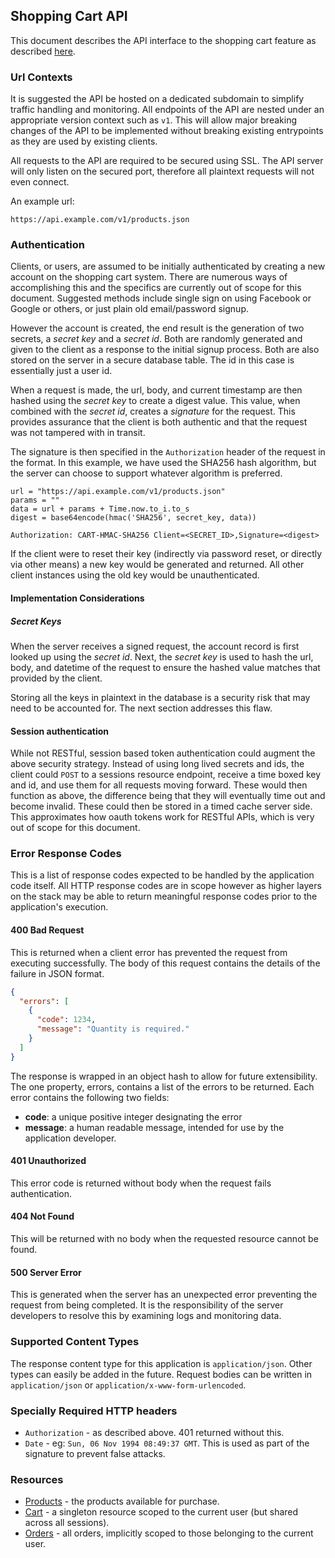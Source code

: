 ## Shopping Cart API

This document describes the API interface to the shopping cart feature as described [here](https://docs.google.com/document/d/1SEgRYzaLnuIJ669NCLmiY94iGfI2JHEP8Jsh1iLxViU/).

### Url Contexts

It is suggested the API be hosted on a dedicated subdomain to simplify traffic handling
and monitoring. All endpoints of the API are nested under an appropriate version context
such as `v1`. This will allow major breaking changes of the API to be implemented without
breaking existing entrypoints as they are used by existing clients.

All requests to the API are required to be secured using SSL. The API server will only
listen on the secured port, therefore all plaintext requests will not even connect.

An example url:

```
https://api.example.com/v1/products.json
```

### Authentication

Clients, or users, are assumed to be initially authenticated by creating a new account
on the shopping cart system. There are numerous ways of accomplishing this and the
specifics are currently out of scope for this document. Suggested methods include
single sign on using Facebook or Google or others, or just plain old email/password signup.

However the account is created, the end result is the generation of two secrets, a
*secret key* and a *secret id*. Both are randomly generated and given to the client
as a response to the initial signup process. Both are also stored on the server in a
secure database table. The id in this case is essentially just a user id.

When a request is made, the url, body, and current timestamp are then hashed using the
*secret key* to create a digest value. This value, when combined with the *secret id*,
creates a *signature* for the request. This provides assurance that the client is both
authentic and that the request was not tampered with in transit.

The signature is then specified in the `Authorization` header of the request in the format.
In this example, we have used the SHA256 hash algorithm, but the server can choose to
support whatever algorithm is preferred.

```
url = "https://api.example.com/v1/products.json"
params = ""
data = url + params + Time.now.to_i.to_s
digest = base64encode(hmac('SHA256', secret_key, data))
```

```
Authorization: CART-HMAC-SHA256 Client=<SECRET_ID>,Signature=<digest>
```

If the client were to reset their key (indirectly via password reset, or directly via
other means) a new key would be generated and returned. All other client instances using the
old key would be unauthenticated.

#### Implementation Considerations

##### Secret Keys

When the server receives a signed request, the account record is first looked up using the
*secret id*. Next, the *secret key* is used to hash the url, body, and datetime of the request to ensure
the hashed value matches that provided by the client.

Storing all the keys in plaintext in the database is a security risk that may need to be accounted for.
The next section addresses this flaw.

#### Session authentication

While not RESTful, session based token authentication could augment the above security strategy.
Instead of using long lived secrets and ids, the client could `POST` to a sessions
resource endpoint, receive a time boxed key and id, and use them for all requests moving forward.
These would then function as above, the difference being that they will eventually time out
and become invalid. These could then be stored in a timed cache server side. This approximates how
oauth tokens work for RESTful APIs, which is very out of scope for this document.

### Error Response Codes

This is a list of response codes expected to be handled by the application code itself. All HTTP
response codes are in scope however as higher layers on the stack may be able to return
meaningful response codes prior to the application's execution.

#### 400 Bad Request

This is returned when a client error has prevented the request from executing successfully. The body
of this request contains the details of the failure in JSON format.

```json
{
  "errors": [
    {
      "code": 1234,
      "message": "Quantity is required."
    }
  ]
}
```

The response is wrapped in an object hash to allow for future extensibility. The one
property, errors, contains a list of the errors to be returned. Each error contains
the following two fields:

* **code**: a unique positive integer designating the error
* **message**: a human readable message, intended for use by the application developer.

#### 401 Unauthorized

This error code is returned without body when the request fails authentication.

#### 404 Not Found

This will be returned with no body when the requested resource cannot be found.

#### 500 Server Error

This is generated when the server has an unexpected error preventing the request from being completed.
It is the responsibility of the server developers to resolve this by examining logs
and monitoring data.

### Supported Content Types

The response content type for this application is `application/json`. Other types can easily
be added in the future. Request bodies can be written in `application/json` or
`application/x-www-form-urlencoded`.

### Specially Required HTTP headers

* `Authorization` - as described above. 401 returned without this.
* `Date` - eg: `Sun, 06 Nov 1994 08:49:37 GMT`. This is used as part of the signature to prevent false attacks.

### Resources

* [Products](/docs/products.md) - the products available for purchase.
* [Cart](/docs/cart.md) - a singleton resource scoped to the current user (but shared across all sessions).
* [Orders](/docs/orders.md) - all orders, implicitly scoped to those belonging to the current user.
